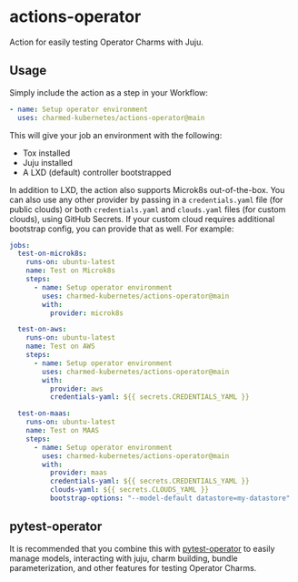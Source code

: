 # actions-operator

Action for easily testing Operator Charms with Juju.

## Usage

Simply include the action as a step in your Workflow:

```yaml
- name: Setup operator environment
  uses: charmed-kubernetes/actions-operator@main
```

This will give your job an environment with the following:

  * Tox installed
  * Juju installed
  * A LXD (default) controller bootstrapped

In addition to LXD, the action also supports Microk8s out-of-the-box. You can
also use any other provider by passing in a `credentials.yaml` file (for public
clouds) or both `credentials.yaml` and `clouds.yaml` files (for custom clouds),
using GitHub Secrets. If your custom cloud requires additional bootstrap config,
you can provide that as well. For example:

```yaml
jobs:
  test-on-microk8s:
    runs-on: ubuntu-latest
    name: Test on Microk8s
    steps:
      - name: Setup operator environment
        uses: charmed-kubernetes/actions-operator@main
        with:
          provider: microk8s

  test-on-aws:
    runs-on: ubuntu-latest
    name: Test on AWS
    steps:
      - name: Setup operator environment
        uses: charmed-kubernetes/actions-operator@main
        with:
          provider: aws
          credentials-yaml: ${{ secrets.CREDENTIALS_YAML }}

  test-on-maas:
    runs-on: ubuntu-latest
    name: Test on MAAS
    steps:
      - name: Setup operator environment
        uses: charmed-kubernetes/actions-operator@main
        with:
          provider: maas
          credentials-yaml: ${{ secrets.CREDENTIALS_YAML }}
          clouds-yaml: ${{ secrets.CLOUDS_YAML }}
          bootstrap-options: "--model-default datastore=my-datastore"
```

## pytest-operator

It is recommended that you combine this with [pytest-operator][] to easily
manage models, interacting with juju, charm building, bundle parameterization,
and other features for testing Operator Charms.


[pytest-operator]: https://github.com/charmed-kubernetes/pytest-operator
